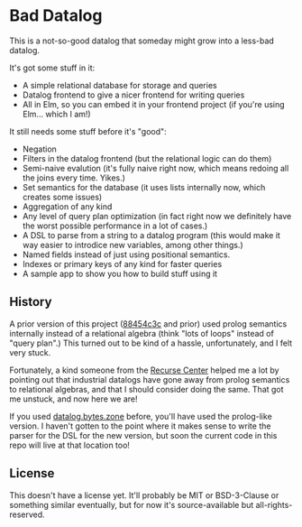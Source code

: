# Bad Datalog

This is a not-so-good datalog that someday might grow into a less-bad datalog.

It's got some stuff in it:

- A simple relational database for storage and queries
- Datalog frontend to give a nicer frontend for writing queries
- All in Elm, so you can embed it in your frontend project (if you're using Elm... which I am!)

It still needs some stuff before it's "good":

- Negation
- Filters in the datalog frontend (but the relational logic can do them)
- Semi-naive evalution (it's fully naive right now, which means redoing all the joins every time. Yikes.)
- Set semantics for the database (it uses lists internally now, which creates some issues)
- Aggregation of any kind
- Any level of query plan optimization (in fact right now we definitely have the worst possible performance in a lot of cases.)
- A DSL to parse from a string to a datalog program (this would make it way easier to introdice new variables, among other things.)
- Named fields instead of just using positional semantics.
- Indexes or primary keys of any kind for faster queries
- A sample app to show you how to build stuff using it

## History

A prior version of this project ([88454c3c](https://git.bytes.zone/brian/bad-datalog/commit/88454c3cf2153121384735fe5488286e724eef54) and prior) used prolog semantics internally instead of a relational algebra (think "lots of loops" instead of "query plan".)
This turned out to be kind of a hassle, unfortunately, and I felt very stuck.

Fortunately, a kind someone from the [Recurse Center](https://www.recurse.com/) helped me a lot by pointing out that industrial datalogs have gone away from prolog semantics to relational algebras, and that I should consider doing the same.
That got me unstuck, and now here we are!

If you used [datalog.bytes.zone](https://datalog.bytes.zone) before, you'll have used the prolog-like version.
I haven't gotten to the point where it makes sense to write the parser for the DSL for the new version, but soon the current code in this repo will live at that location too!

## License

This doesn't have a license yet.
It'll probably be MIT or BSD-3-Clause or something similar eventually, but for now it's source-available but all-rights-reserved.
